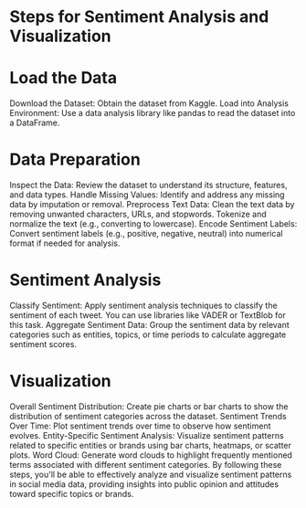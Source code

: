 # Steps for Sentiment Analysis and Visualization
# Load the Data

Download the Dataset: Obtain the dataset from Kaggle.
Load into Analysis Environment: Use a data analysis library like pandas to read the dataset into a DataFrame.
# Data Preparation

Inspect the Data: Review the dataset to understand its structure, features, and data types.
Handle Missing Values: Identify and address any missing data by imputation or removal.
Preprocess Text Data: Clean the text data by removing unwanted characters, URLs, and stopwords. Tokenize and normalize the text (e.g., converting to lowercase).
Encode Sentiment Labels: Convert sentiment labels (e.g., positive, negative, neutral) into numerical format if needed for analysis.
# Sentiment Analysis

Classify Sentiment: Apply sentiment analysis techniques to classify the sentiment of each tweet. You can use libraries like VADER or TextBlob for this task.
Aggregate Sentiment Data: Group the sentiment data by relevant categories such as entities, topics, or time periods to calculate aggregate sentiment scores.
# Visualization

Overall Sentiment Distribution: Create pie charts or bar charts to show the distribution of sentiment categories across the dataset.
Sentiment Trends Over Time: Plot sentiment trends over time to observe how sentiment evolves.
Entity-Specific Sentiment Analysis: Visualize sentiment patterns related to specific entities or brands using bar charts, heatmaps, or scatter plots.
Word Cloud: Generate word clouds to highlight frequently mentioned terms associated with different sentiment categories.
By following these steps, you'll be able to effectively analyze and visualize sentiment patterns in social media data, providing insights into public opinion and attitudes toward specific topics or brands.
